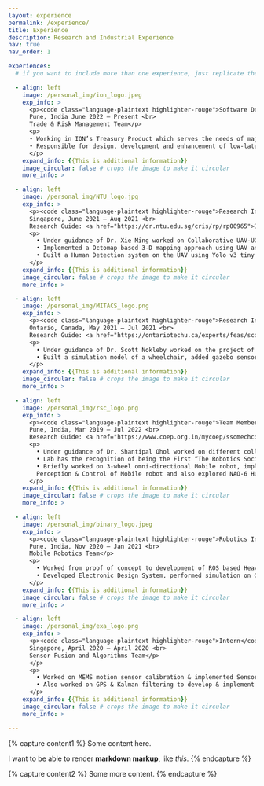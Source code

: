 ```yaml
---
layout: experience
permalink: /experience/
title: Experience
description: Research and Industrial Experience
nav: true
nav_order: 1

experiences:
  # if you want to include more than one experience, just replicate the following block

  - align: left
    image: /personal_img/ion_logo.jpeg
    exp_info: >
      <p><code class="language-plaintext highlighter-rouge">Software Developer</code> - <a href="https://iongroup.com/">ION Trading</a> <br> 
      Pune, India June 2022 – Present <br> 
      Trade & Risk Management Team</p>
      <p>
      • Working in ION’s Treasury Product which serves the needs of major Fortune-100 Companies & top Central banks in capturing their high value transactions of FX, Derivatives, Futures, Swap, Options, etc.
      • Responsible for design, development and enhancement of low-latency “Trade & Risk Management” Module.
      </p>
    expand_info: {{This is additional information}}
    image_circular: false # crops the image to make it circular
    more_info: >

  - align: left
    image: /personal_img/NTU_logo.jpg
    exp_info: >
      <p><code class="language-plaintext highlighter-rouge">Research Intern</code> - <a href="https://www.ntu.edu.sg/">Nanyang Technological University, Singapore</a> <br> 
      Singapore, June 2021 – Aug 2021 <br> 
      Research Guide: <a href="https://dr.ntu.edu.sg/cris/rp/rp00965">Dr. Xie Ming</a></p>
      <p>
        • Under guidance of Dr. Xie Ming worked on Collaborative UAV-UGV system for Search and Rescue Task.
        • Implemented a Octomap based 3-D mapping approach using UAV and built a 2-D occupancy grid map of the surrounding which can further be used by UGV for navigation.
        • Built a Human Detection system on the UAV using Yolo v3 tiny model in order to detect persons to be rescued.
      </p>
    expand_info: {{This is additional information}}
    image_circular: false # crops the image to make it circular
    more_info: >

  - align: left
    image: /personal_img/MITACS_logo.png
    exp_info: >
      <p><code class="language-plaintext highlighter-rouge">Research Intern</code> - <a href="https://www.mitacs.ca/en/programs/globalink/globalink-research-internship/">Mitacs Globalink, Canada</a> <br> 
      Ontario, Canada, May 2021 – Jul 2021 <br> 
      Research Guide: <a href="https://ontariotechu.ca/experts/feas/scott-nokleby.php">Dr. Scott Nokleby</a></p>
      <p>
        • Under guidance of Dr. Scott Nokleby worked on the project of developing an Autonomous Electric Wheelchair for children with physical disability.
        • Built a simulation model of a wheelchair, added gazebo sensor plugins, implemented complete navigation stack, used RTABMap & Octomap mapping approach, and built a system for detecting negative obstacles.
      </p>
    expand_info: {{This is additional information}}
    image_circular: false # crops the image to make it circular
    more_info: >

  - align: left
    image: /personal_img/rsc_logo.png
    exp_info: >
      <p><code class="language-plaintext highlighter-rouge">Team Member</code> - <a href="https://www.coeprobotics.com/">Centralized Robotics and Automation Lab, COEP</a> <br> 
      Pune, India, Mar 2019 – Jul 2022 <br> 
      Research Guide: <a href="https://www.coep.org.in/mycoep/ssomechcoepacin">Dr. Shantipal Ohol</a></p>
      <p>
        • Under guidance of Dr. Shantipal Ohol worked on different collaborative projects, conducted various workshops & participated in Robotics competitions.
        • Lab has the recognition of being the First “The Robotics Society(TRS), India - Student Chapter” of India.
        • Briefly worked on 3-wheel omni-directional Mobile robot, implementation of FreeRTOS, State-estimation,
        Perception & Control of Mobile robot and also explored NAO-6 Humanoid Robot.
      </p>
    expand_info: {{This is additional information}}
    image_circular: false # crops the image to make it circular
    more_info: >

  - align: left
    image: /personal_img/binary_logo.jpeg
    exp_info: >
      <p><code class="language-plaintext highlighter-rouge">Robotics Intern</code> - <a href="https://www.binaryrobotics.in/">Binary Robotics</a> <br> 
      Pune, India, Nov 2020 – Jan 2021 <br> 
      Mobile Robotics Team</p>
      <p>
        • Worked from proof of concept to development of ROS based Heavy duty Autonomous Mobile Robot capable of 500kg payload for autonomous navigation in a dynamic environment such as warehouse, healthcare facility,etc.
        • Developed Electronic Design System, performed simulation on Gazebo and used Lidar point clouds & wheel odometry information in order to implement multiple SLAM algorithms.
      </p>
    expand_info: {{This is additional information}}
    image_circular: false # crops the image to make it circular
    more_info: >

  - align: left
    image: /personal_img/exa_logo.png
    exp_info: >
      <p><code class="language-plaintext highlighter-rouge">Intern</code> - <a href="https://www.exa-mobility.com/">Exa Mobility</a> <br> 
      Singapore, April 2020 – April 2020 <br> 
      Sensor Fusion and Algorithms Team</p>
      </p>
      <p>
        • Worked on MEMS motion sensor calibration & implemented Sensor fusion Algorithms on IMU data.
        • Also worked on GPS & Kalman filtering to develop & implement GPS Aided Inertial Navigation System.
      </p>
    expand_info: {{This is additional information}}
    image_circular: false # crops the image to make it circular
    more_info: >

---
```




{% capture content1 %}
Some content here.

I want to be able to render **markdown markup**, like _this_.
{% endcapture %}

{% capture content2 %}
Some more content.
{% endcapture %}
